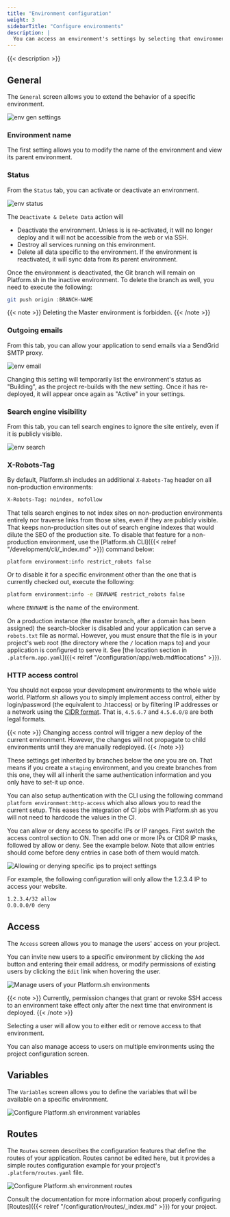 ```yaml
---
title: "Environment configuration"
weight: 3
sidebarTitle: "Configure environments"
description: |
  You can access an environment's settings by selecting that environment from the **Select Environments** pull-down menu at the top of the page or by clicking that environment within the Environments graphic on the right side. Click the `Settings` tab at the top of the screen.
---
```


{{< description >}}

## General

The `General` screen allows you to extend the behavior of a specific environment.

![env gen settings](/images/management-console/env-settings.png "0.75")

### Environment name

The first setting allows you to modify the name of the environment and view its parent environment.

### Status

From the `Status` tab, you can activate or deactivate an environment.

![env status](/images/management-console/env-status.png "0.5")

The `Deactivate & Delete Data` action will

* Deactivate the environment. Unless is is re-activated, it will no longer deploy and it will not be accessible from the web or via SSH.
* Destroy all services running on this environment.
* Delete all data specific to the environment. If the environment is reactivated, it will sync data from its parent environment.

Once the environment is deactivated, the Git branch will remain on Platform.sh in the inactive environment. To delete the branch as well, you need to execute the following:

```bash
git push origin :BRANCH-NAME
```

{{< note >}}
Deleting the Master environment is forbidden.
{{< /note >}}

### Outgoing emails

From this tab, you can allow your application to send emails via a SendGrid SMTP proxy.

![env email](/images/management-console/env-email.png "0.75")

Changing this setting will temporarily list the environment's status as "Building", as the project re-builds with the new setting. Once it has re-deployed, it will appear once again as "Active" in your settings.


### Search engine visibility

From this tab, you can tell search engines to ignore the site entirely, even if it is publicly visible.

![env search](/images/management-console/env-search.png "0.75")


### X-Robots-Tag

By default, Platform.sh includes an additional `X-Robots-Tag` header on all non-production environments:

```bash
X-Robots-Tag: noindex, nofollow
```

That tells search engines to not index sites on non-production environments entirely nor traverse links from those sites, even if they are publicly visible.  That keeps non-production sites out of search engine indexes that would dilute the SEO of the production site.  To disable that feature for a non-production environment, use the [Platform.sh CLI]({{< relref "/development/cli/_index.md" >}}) command below:

```
platform environment:info restrict_robots false
```

Or to disable it for a specific environment other than the one that is currently checked out, execute the following:

```bash
platform environment:info -e ENVNAME restrict_robots false
```

where `ENVNAME` is the name of the environment.

On a production instance (the master branch, after a domain has been assigned) the search-blocker is disabled and your application can serve a `robots.txt` file as normal.  However, you must ensure that the file is in your project's web root (the directory where the `/` location maps to) and your application is configured to serve it.  See [the location section in `.platform.app.yaml`]({{< relref "/configuration/app/web.md#locations" >}}).

### HTTP access control

You should not expose your development environments to the whole wide world. Platform.sh allows you to simply implement access control, either by login/password (the equivalent to .htaccess) or by filtering IP addresses or a network using the [CIDR format](https://en.wikipedia.org/wiki/Classless_Inter-Domain_Routing).  That is, `4.5.6.7` and `4.5.6.0/8` are both legal formats.

{{< note >}}
Changing access control will trigger a new deploy of the current environment. However, the changes will not propagate to child environments until they are manually redeployed.
{{< /note >}}

These settings get inherited by branches below the one you are on. That means if you create a `staging` environment, and you create branches from this one, they will all inherit the same authentication information and you only have to set-it up once.

You can also setup authentication with the CLI using the following command `platform environment:http-access` which also allows you to read the current setup. This eases the integration of CI jobs with Platform.sh as you will not need to hardcode the values in the CI.

You can allow or deny access to specific IPs or IP ranges. First switch the access control section to ON. Then add one or more IPs or CIDR IP masks, followed by allow or deny. See the example below. Note that allow entries should come before deny entries in case both of them would match.

![Allowing or denying specific ips to project settings](/images/management-console/settings-basics-access-control.png "0.6")

For example, the following configuration will only allow the 1.2.3.4 IP to access your website.

```bash
1.2.3.4/32 allow
0.0.0.0/0 deny
```


## Access

The `Access` screen allows you to manage the users' access on your project.

You can invite new users to a specific environment by clicking the `Add` button and entering their email address, or modify permissions of existing users by clicking the `Edit` link when hovering the user.

![Manage users of your Platform.sh environments](/images/management-console/settings-environment-access.png "0.7")

{{< note >}}
Currently, permission changes that grant or revoke SSH access to an environment take effect only after the next time that environment is deployed.
{{< /note >}}

Selecting a user will allow you to either edit or remove access to that environment.

You can also manage access to users on multiple environments using the project configuration screen.


## Variables

The `Variables` screen allows you to define the variables that will be available on a specific environment.

![Configure Platform.sh environment variables](/images/management-console/settings-variables-environment.png "0.6")

## Routes

The `Routes` screen describes the configuration features that define the routes of your application. Routes cannot be edited here, but it provides a simple routes configuration example for your project's `.platform/routes.yaml` file.

![Configure Platform.sh environment routes](/images/management-console/routes.png "0.7")

Consult the documentation for more information about properly configuring [Routes]({{< relref "/configuration/routes/_index.md" >}}) for your project.
